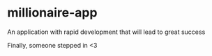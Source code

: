 # millionaire-app
An application with rapid development that will lead to great success

Finally, someone stepped in <3
